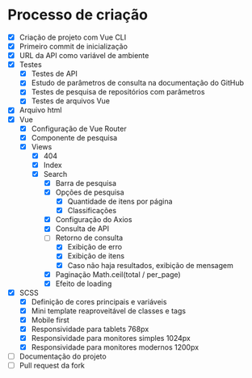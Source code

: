 # Processo de criação

- [x] Criação de projeto com Vue CLI
- [x] Primeiro commit de inicialização
- [x] URL da API como variável de ambiente
- [x] Testes
  - [x] Testes de API
  - [x] Estudo de parâmetros de consulta na documentação do GitHub
  - [x] Testes de pesquisa de repositórios com parâmetros
  - [x] Testes de arquivos Vue
- [x] Arquivo html
- [x] Vue
  - [x] Configuração de Vue Router
  - [x] Componente de pesquisa
  - [x] Views
    - [x] 404
    - [x] Index
    - [x] Search
      - [x] Barra de pesquisa
      - [x] Opções de pesquisa
        - [x] Quantidade de itens por página
        - [x] Classificações
      - [x] Configuração do Axios
      - [x] Consulta de API
      - [ ] Retorno de consulta
        - [x] Exibição de erro
        - [x] Exibição de itens
        - [x] Caso não haja resultados, exibição de mensagem
      - [x] Paginação Math.ceil(total / per_page)
      - [x] Efeito de loading
- [x] SCSS
  - [x] Definição de cores principais e variáveis
  - [x] Mini template reaproveitável de classes e tags
  - [x] Mobile first
  - [x] Responsividade para tablets 768px
  - [x] Responsividade para monitores simples 1024px
  - [x] Responsividade para monitores modernos 1200px
- [ ] Documentação do projeto
- [ ] Pull request da fork